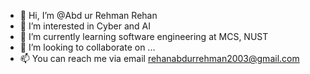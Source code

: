 - 👋 Hi, I’m @Abd ur Rehman Rehan
- 👀 I’m interested in Cyber and AI
- 🌱 I’m currently learning software engineering at MCS, NUST
- 💞️ I’m looking to collaborate on ...
- 📫 You can reach me via email rehanabdurrehman2003@gmail.com

<!---
thunderbull1/thunderbull1 is a ✨ special ✨ repository because its `README.md` (this file) appears on your GitHub profile.
You can click the Preview link to take a look at your changes.
--->
